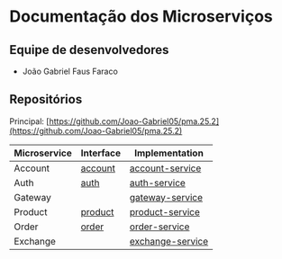 # Documentação dos Microserviços

## Equipe de desenvolvedores

- João Gabriel Faus Faraco



## Repositórios

Principal: 
[https://github.com/Joao-Gabriel05/pma.25.2](https://github.com/Joao-Gabriel05/pma.25.2)

| Microservice | Interface | Implementation |
|-|-|-|
| Account | [account](https://github.com/Joao-Gabriel05/pma252.account) | [account-service](https://github.com/Joao-Gabriel05/pma252.account-service) |
| Auth | [auth](https://github.com/Joao-Gabriel05/pma252.auth) | [auth-service](https://github.com/Joao-Gabriel05/pma252.auth) |
| Gateway |  | [gateway-service](https://github.com/Joao-Gabriel05/pma252.gateway-service) |
| Product | [product](https://github.com/Joao-Gabriel05/product) | [product-service](https://github.com/Joao-Gabriel05/product_service) |
| Order | [order](https://github.com/Joao-Gabriel05/order) | [order-service](https://github.com/Joao-Gabriel05/order-service) |
| Exchange |  | [exchange-service](https://github.com/Joao-Gabriel05/exchange-service) |